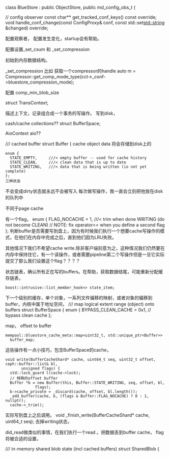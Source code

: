 class BlueStore : public ObjectStore,
		  public md_config_obs_t {

  // config observer
  const char** get_tracked_conf_keys() const override;
  void handle_conf_change(const ConfigProxy& conf,
			  const std::set<std::string> &changed) override;

配置观察者， 配置发生变化，startup会有帮助。

配置设置_set_csum 和 _set_compression

初始到内存数据结构。




_set_compression 比如
获取一个compressor的handle
  auto m = Compressor::get_comp_mode_type(cct->_conf->bluestore_compression_mode);


配置
comp_min_blob_size





  struct TransContext;

  描述上下文，记录组合成一个事务的写操作。 写到disk， 


cash/cache collections?? 
 struct BufferSpace;
 

 AioContext aio??



 
  /// cached buffer
  struct Buffer {
cache object data 将会存储到disk上的


    enum {
      STATE_EMPTY,     ///< empty buffer -- used for cache history
      STATE_CLEAN,     ///< clean data that is up to date
      STATE_WRITING,   ///< data that is being written (io not yet complete)
    };
    三种状态

不会变成dirty状态就永远不会被写入
每次做写操作，我一直会立刻把他放在disk的队列中

不同于page cache


有一个flag， 
    enum {
      FLAG_NOCACHE = 1,  ///< trim when done WRITING (do not become CLEAN)
      // NOTE: fix operator<< when you define a second flag
    };
判断buffer是否需要写到盘上，因为有时候我们执行一个想要cache写操作的模式，在他们在内存中完成之后，直到他们因为LRU失败。

其他情况下我们不希望cache write.除非客户端刻意为之，这种情况我们仍然要在内存中保持住它，有一个读操作，或者需要pipeline第二个写操作但是一旦它实际提交了那么我们设置这个flag？？？？






状态链表，确认所有正在写的buffers。在帮助，获取数据结尾，可能重新分配缓存链表，

    boost::intrusive::list_member_hook<> state_item;









下一个级别的缓存，单个对象，一系列文件偏移的映射，或者对象的偏移到buffer，内核中属于地址空间，
  /// map logical extent range (object) onto buffers
  struct BufferSpace {
    enum {
      BYPASS_CLEAN_CACHE = 0x1,  // bypass clean cache
    };




map， offset to buffer

    mempool::bluestore_cache_meta::map<uint32_t, std::unique_ptr<Buffer>>
      buffer_map;



这些操作有一点小技巧，包含BufferSpace的cache，



    void write(BufferCacheShard* cache, uint64_t seq, uint32_t offset, ceph::buffer::list& bl,
	       unsigned flags) {
      std::lock_guard l(cache->lock);
      // 特殊的offset buffer
      Buffer *b = new Buffer(this, Buffer::STATE_WRITING, seq, offset, bl,
			     flags);
      b->cache_private = _discard(cache, offset, bl.length());
      _add_buffer(cache, b, (flags & Buffer::FLAG_NOCACHE) ? 0 : 1, nullptr);
      cache->_trim();




实际写到盘上之后调用。
    void _finish_write(BufferCacheShard* cache, uint64_t seq);
去掉writing状态，

did_read做类似的事情，在我们执行一个read 。把数据丢到buffer cache， flag将被合适的设置，











  /// in-memory shared blob state (incl cached buffers)
  struct SharedBlob {


